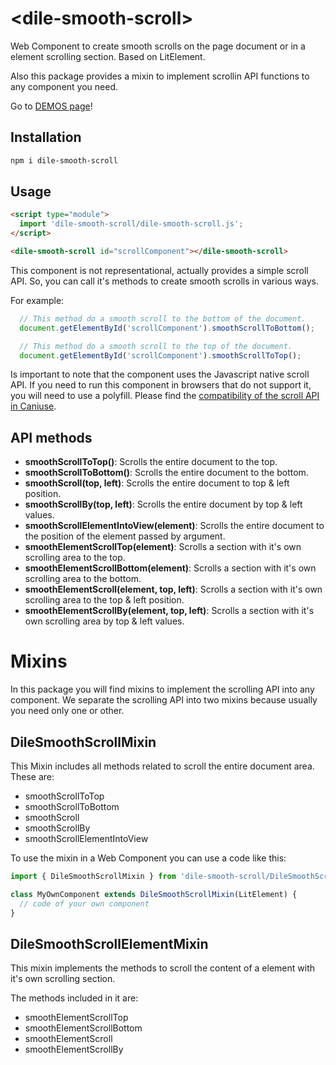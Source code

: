 # \<dile-smooth-scroll>

Web Component to create smooth scrolls on the page document or in a element scrolling section. Based on LitElement.

Also this package provides a mixin to implement scrollin API functions to any component you need.

Go to [DEMOS page](https://dile-smooth-scroll.polydile.com)!

## Installation
```bash
npm i dile-smooth-scroll
```

## Usage
```html
<script type="module">
  import 'dile-smooth-scroll/dile-smooth-scroll.js';
</script>

<dile-smooth-scroll id="scrollComponent"></dile-smooth-scroll>
```

This component is not representational, actually provides a simple scroll API. So, you can call it's methods to create smooth scrolls in various ways. 

For example:

```javascript
  // This method do a smooth scroll to the bottom of the document.
  document.getElementById('scrollComponent').smoothScrollToBottom();

  // This method do a smooth scroll to the top of the document.
  document.getElementById('scrollComponent').smoothScrollToTop();
```

Is important to note that the component uses the Javascript native scroll API. If you need to run this component in browsers that do not support it, you will need to use a polyfill. Please find the [compatibility of the scroll API in Caniuse](https://caniuse.com/#feat=element-scroll-methods).

## API methods

- **smoothScrollToTop()**: Scrolls the entire document to the top.
- **smoothScrollToBottom()**: Scrolls the entire document to the bottom.
- **smoothScroll(top, left)**: Scrolls the entire document to top & left position.
- **smoothScrollBy(top, left)**: Scrolls the entire document by top & left values.
- **smoothScrollElementIntoView(element)**: Scrolls the entire document to the position of the element passed by argument.
- **smoothElementScrollTop(element)**: Scrolls a section with it's own scrolling area to the top.
- **smoothElementScrollBottom(element)**: Scrolls a section with it's own scrolling area to the bottom.
- **smoothElementScroll(element, top, left)**: Scrolls a section with it's own scrolling area to the top & left position.
- **smoothElementScrollBy(element, top, left)**: Scrolls a section with it's own scrolling area by top & left values.

# Mixins

In this package you will find mixins to implement the scrolling API into any component. We separate the scrolling API into two mixins because usually you need only one or other.

## DileSmoothScrollMixin

This Mixin includes all methods related to scroll the entire document area. These are:

- smoothScrollToTop
- smoothScrollToBottom
- smoothScroll
- smoothScrollBy
- smoothScrollElementIntoView

To use the mixin in a Web Component you can use a code like this:

```javascript
import { DileSmoothScrollMixin } from 'dile-smooth-scroll/DileSmoothScrollMixin';

class MyOwnComponent extends DileSmoothScrollMixin(LitElement) {
  // code of your own component
}
```

## DileSmoothScrollElementMixin

This mixin implements the methods to scroll the content of a element with it's own scrolling section.

The methods included in it are:

- smoothElementScrollTop
- smoothElementScrollBottom
- smoothElementScroll
- smoothElementScrollBy

